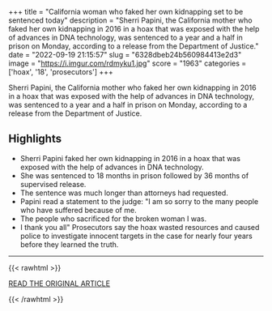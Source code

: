 +++
title = "California woman who faked her own kidnapping set to be sentenced today"
description = "Sherri Papini, the California mother who faked her own kidnapping in 2016 in a hoax that was exposed with the help of advances in DNA technology, was sentenced to a year and a half in prison on Monday, according to a release from the Department of Justice."
date = "2022-09-19 21:15:57"
slug = "6328dbeb24b560984413e2d3"
image = "https://i.imgur.com/rdmyku1.jpg"
score = "1963"
categories = ['hoax', '18', 'prosecutors']
+++

Sherri Papini, the California mother who faked her own kidnapping in 2016 in a hoax that was exposed with the help of advances in DNA technology, was sentenced to a year and a half in prison on Monday, according to a release from the Department of Justice.

## Highlights

- Sherri Papini faked her own kidnapping in 2016 in a hoax that was exposed with the help of advances in DNA technology.
- She was sentenced to 18 months in prison followed by 36 months of supervised release.
- The sentence was much longer than attorneys had requested.
- Papini read a statement to the judge: "I am so sorry to the many people who have suffered because of me.
- The people who sacrificed for the broken woman I was.
- I thank you all" Prosecutors say the hoax wasted resources and caused police to investigate innocent targets in the case for nearly four years before they learned the truth.

---

{{< rawhtml >}}
  <p class="article-category">
    <a target="_blank" href="https://www.cnn.com/2022/09/19/us/sherri-papini-fake-kidnapping-sentence/index.html">READ THE ORIGINAL ARTICLE</a>
  </p>
{{< /rawhtml >}}
